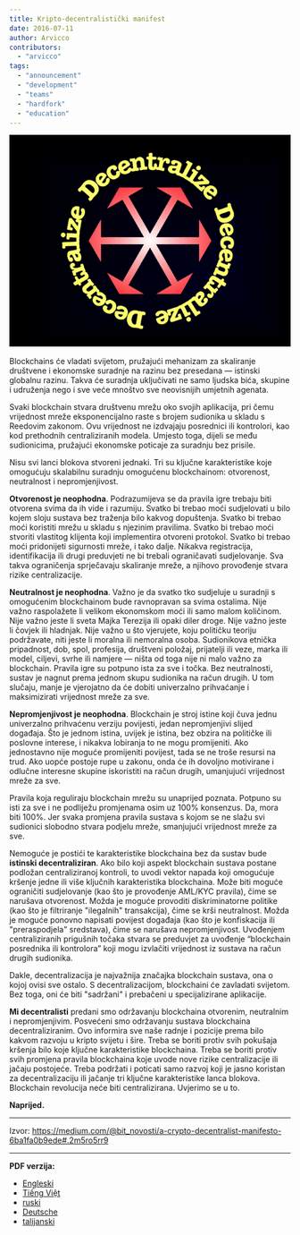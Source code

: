 ```yaml
---
title: Kripto-decentralistički manifest
date: 2016-07-11
author: Arvicco
contributors:
  - "arvicco"
tags:
  - "announcement"
  - "development"
  - "teams"
  - "hardfork"
  - "education"
---
```


![Decentralizirajte se!](./1gMu8qJtr2NeEuuGzvsfcnw.png)

Blockchains će vladati svijetom, pružajući mehanizam za skaliranje društvene i ekonomske suradnje na razinu bez presedana — istinski globalnu razinu. Takva će suradnja uključivati ne samo ljudska bića, skupine i udruženja nego i sve veće mnoštvo sve neovisnijih umjetnih agenata.

Svaki blockchain stvara društvenu mrežu oko svojih aplikacija, pri čemu vrijednost mreže eksponencijalno raste s brojem sudionika u skladu s Reedovim zakonom. Ovu vrijednost ne izdvajaju posrednici ili kontrolori, kao kod prethodnih centraliziranih modela. Umjesto toga, dijeli se među sudionicima, pružajući ekonomske poticaje za suradnju bez prisile.

Nisu svi lanci blokova stvoreni jednaki. Tri su ključne karakteristike koje omogućuju skalabilnu suradnju omogućenu blockchainom: otvorenost, neutralnost i nepromjenjivost.

**Otvorenost je neophodna**. Podrazumijeva se da pravila igre trebaju biti otvorena svima da ih vide i razumiju. Svatko bi trebao moći sudjelovati u bilo kojem sloju sustava bez traženja bilo kakvog dopuštenja. Svatko bi trebao moći koristiti mrežu u skladu s njezinim pravilima. Svatko bi trebao moći stvoriti vlastitog klijenta koji implementira otvoreni protokol. Svatko bi trebao moći pridonijeti sigurnosti mreže, i tako dalje. Nikakva registracija, identifikacija ili drugi preduvjeti ne bi trebali ograničavati sudjelovanje. Sva takva ograničenja sprječavaju skaliranje mreže, a njihovo provođenje stvara rizike centralizacije.

**Neutralnost je neophodna**. Važno je da svatko tko sudjeluje u suradnji s omogućenim blockchainom bude ravnopravan sa svima ostalima. Nije važno raspolažete li velikom ekonomskom moći ili samo malom količinom. Nije važno jeste li sveta Majka Terezija ili opaki diler droge. Nije važno jeste li čovjek ili hladnjak. Nije važno u što vjerujete, koju političku teoriju podržavate, niti jeste li moralna ili nemoralna osoba. Sudionikova etnička pripadnost, dob, spol, profesija, društveni položaj, prijatelji ili veze, marka ili model, ciljevi, svrhe ili namjere — ništa od toga nije ni malo važno za blockchain. Pravila igre su potpuno ista za sve i točka. Bez neutralnosti, sustav je nagnut prema jednom skupu sudionika na račun drugih. U tom slučaju, manje je vjerojatno da će dobiti univerzalno prihvaćanje i maksimizirati vrijednost mreže za sve.

**Nepromjenjivost je neophodna**. Blockchain je stroj istine koji čuva jednu univerzalno prihvaćenu verziju povijesti, jedan nepromjenjivi slijed događaja. Što je jednom istina, uvijek je istina, bez obzira na političke ili poslovne interese, i nikakva lobiranja to ne mogu promijeniti. Ako jednostavno nije moguće promijeniti povijest, tada se ne troše resursi na trud. Ako uopće postoje rupe u zakonu, onda će ih dovoljno motivirane i odlučne interesne skupine iskoristiti na račun drugih, umanjujući vrijednost mreže za sve.

Pravila koja reguliraju blockchain mrežu su unaprijed poznata. Potpuno su isti za sve i ne podliježu promjenama osim uz 100% konsenzus. Da, mora biti 100%. Jer svaka promjena pravila sustava s kojom se ne slažu svi sudionici slobodno stvara podjelu mreže, smanjujući vrijednost mreže za sve.

Nemoguće je postići te karakteristike blockchaina bez da sustav bude **istinski decentraliziran**. Ako bilo koji aspekt blockchain sustava postane podložan centraliziranoj kontroli, to uvodi vektor napada koji omogućuje kršenje jedne ili više ključnih karakteristika blockchaina. Može biti moguće ograničiti sudjelovanje (kao što je provođenje AML/KYC pravila), čime se narušava otvorenost. Možda je moguće provoditi diskriminatorne politike (kao što je filtriranje "ilegalnih" transakcija), čime se krši neutralnost. Možda je moguće ponovno napisati povijest događaja (kao što je konfiskacija ili "preraspodjela" sredstava), čime se narušava nepromjenjivost. Uvođenjem centraliziranih prigušnih točaka stvara se preduvjet za uvođenje “blockchain posrednika ili kontrolora” koji mogu izvlačiti vrijednost iz sustava na račun drugih sudionika.

Dakle, decentralizacija je najvažnija značajka blockchain sustava, ona o kojoj ovisi sve ostalo. S decentralizacijom, blockchaini će zavladati svijetom. Bez toga, oni će biti "sadržani" i prebačeni u specijalizirane aplikacije.

**Mi decentralisti** predani smo održavanju blockchaina otvorenim, neutralnim i nepromjenjivim. Posvećeni smo održavanju sustava blockchaina decentraliziranim. Ovo informira sve naše radnje i pozicije prema bilo kakvom razvoju u kripto svijetu i šire. Treba se boriti protiv svih pokušaja kršenja bilo koje ključne karakteristike blockchaina. Treba se boriti protiv svih promjena pravila blockchaina koje uvode nove rizike centralizacije ili jačaju postojeće. Treba podržati i poticati samo razvoj koji je jasno koristan za decentralizaciju ili jačanje tri ključne karakteristike lanca blokova. Blockchain revolucija neće biti centralizirana. Uvjerimo se u to.

**Naprijed.**

---

Izvor: https://medium.com/@bit_novosti/a-crypto-decentralist-manifesto-6ba1fa0b9ede#.2m5ro5rr9

---

**PDF verzija:**

- [Engleski](https://ethereumclassic.org/A_Crypto-Decentralist_Manifesto.pdf)
- [Tiếng Việt](https://ethereumclassic.org/A_Crypto-Decentralist_Manifesto_vietnamese.pdf)
- [ruski](https://ethereumclassic.org/A_Crypto-Decentralist_Manifesto_russian.pdf)
- [Deutsche](https://ethereumclassic.org/A_Crypto-Decentralist_Manifesto_german.pdf)
- [talijanski](https://ethereumclassic.org/A_Crypto-Decentralist_Manifesto_italian.pdf)
